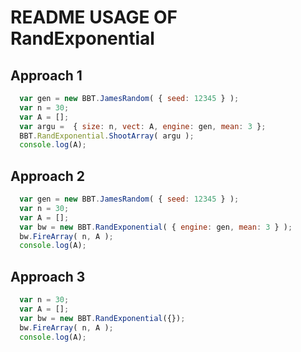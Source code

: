 # README USAGE OF RandExponential

## Approach 1

  ```javascript
    var gen = new BBT.JamesRandom( { seed: 12345 } );
    var n = 30;
    var A = [];
    var argu =  { size: n, vect: A, engine: gen, mean: 3 };
    BBT.RandExponential.ShootArray( argu );
    console.log(A);
  ```

## Approach 2

  ```javascript
    var gen = new BBT.JamesRandom( { seed: 12345 } );
    var n = 30;
    var A = [];
    var bw = new BBT.RandExponential( { engine: gen, mean: 3 } );
    bw.FireArray( n, A );
    console.log(A);
  ```

## Approach 3

  ```javascript
    var n = 30;
    var A = [];
    var bw = new BBT.RandExponential({});
    bw.FireArray( n, A );
    console.log(A);
  ```


